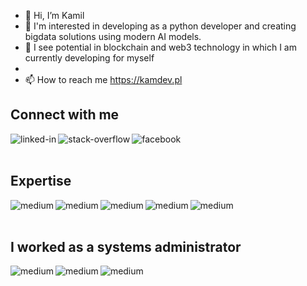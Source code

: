 - 👋 Hi, I’m Kamil
- 👀 I'm interested in developing as a python developer and creating bigdata solutions using modern AI models.
- 🌱 I see potential in blockchain and web3 technology in which I am currently developing for myself
- 
- 📫 How to reach me https://kamdev.pl

## Connect with me
[<img align="left" alt="linked-in" src="https://img.shields.io/badge/linkedin-%230077B5.svg?&style=for-the-badge&logo=linkedin&logoColor=white" />](https://www.linkedin.com/in/kamil-webdev)
[<img align="left" alt="stack-overflow" src="https://img.shields.io/badge/stack%20overflow-FE7A16?logo=stack-overflow&logoColor=white&style=for-the-badge" />](https://stackoverflow.com/users/8289710/kamwebdev)
[<img align="left" alt="facebook" src="https://img.shields.io/badge/facebook-%231877F2.svg?&style=for-the-badge&logo=facebook&logoColor=white" />](https://www.facebook.com/KMKamilM/)
<br>
<br>

## Expertise
<img align="left" alt="medium" src="https://img.shields.io/badge/Django-092E20?style=for-the-badge&logo=django&logoColor=white" />
<img align="left" alt="medium" src="https://img.shields.io/badge/Python-14354C?style=for-the-badge&logo=python&logoColor=white" />
<img align="left" alt="medium" src="https://img.shields.io/badge/React-20232A?style=for-the-badge&logo=react&logoColor=61DAFB" />
<img align="left" alt="medium" src="https://img.shields.io/badge/MySQL-00000F?style=for-the-badge&logo=mysql&logoColor=white" />
<img align="left" alt="medium" src="https://img.shields.io/badge/Flutter-02569B?style=for-the-badge&logo=flutter&logoColor=white" />
<br>
<br>

## I worked as a systems administrator
<img align="left" alt="medium" src="https://img.shields.io/badge/Cent%20OS-262577?style=for-the-badge&logo=CentOS&logoColor=white" />
<img align="left" alt="medium" src="https://img.shields.io/badge/Debian-A81D33?style=for-the-badge&logo=debian&logoColor=white" />
<img align="left" alt="medium" src="https://img.shields.io/badge/Docker-2CA5E0?style=for-the-badge&logo=docker&logoColor=white" />
	
<!-- 
## Github Statistics
<img src="https://github-readme-stats.vercel.app/api?username=Kamwebdev&theme=dark">
-->
